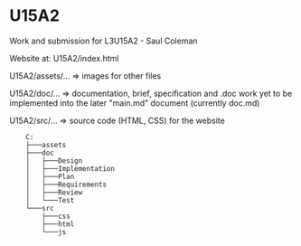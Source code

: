 # U15A2

Work and submission for L3U15A2 - Saul Coleman

Website at: U15A2/index.html

U15A2/assets/... => images for other files

U15A2/doc/... => documentation, brief, specification and .doc work yet to be implemented into the later "main.md" document (currently doc.md)

U15A2/src/... => source code (HTML, CSS) for the website

```
    C:
    ├───assets
    ├───doc
    │   ├───Design
    │   ├───Implementation
    │   ├───Plan
    │   ├───Requirements
    │   ├───Review
    │   └───Test
    └───src
        ├───css
        ├───html
        └───js
```
